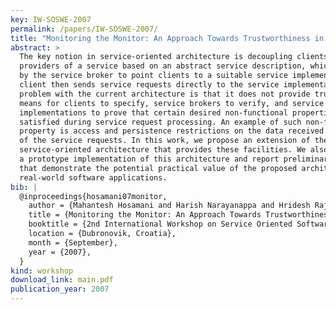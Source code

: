 ```yaml
---
key: IW-SOSWE-2007
permalink: /papers/IW-SOSWE-2007/
title: "Monitoring the Monitor: An Approach Towards Trustworthiness in Service Oriented Architecture"
abstract: >
  The key notion in service-oriented architecture is decoupling clients and
  providers of a service based on an abstract service description, which is used
  by the service broker to point clients to a suitable service implementation. A
  client then sends service requests directly to the service implementation. A
  problem with the current architecture is that it does not provide trustworthy
  means for clients to specify, service brokers to verify, and service
  implementations to prove that certain desired non-functional properties are
  satisfied during service request processing. An example of such non-functional
  property is access and persistence restrictions on the data received as part
  of the service requests. In this work, we propose an extension of the
  service-oriented architecture that provides these facilities. We also discuss
  a prototype implementation of this architecture and report preliminary results
  that demonstrate the potential practical value of the proposed architecture in
  real-world software applications.
bib: |
  @inproceedings{hosamani07monitor,
    author = {Mahantesh Hosamani and Harish Narayanappa and Hridesh Rajan},
    title = {Monitoring the Monitor: An Approach Towards Trustworthiness in Service Oriented Architecture},
    booktitle = {2nd International Workshop on Service Oriented Software Engineering (IW-SOSWE 2007)},
    location = {Dubronovik, Croatia},
    month = {September},
    year = {2007},
  }
kind: workshop
download_link: main.pdf
publication_year: 2007
---
```

